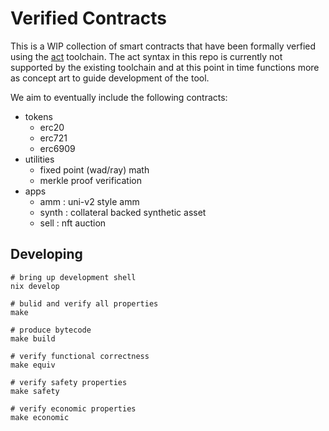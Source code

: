 # Verified Contracts

This is a WIP collection of smart contracts that have been formally verfied using the
[act](https://github.com/ethereum/act) toolchain. The act syntax in this repo is currently not
supported by the existing toolchain and at this point in time functions more as concept art to guide
development of the tool.

We aim to eventually include the following contracts:

- tokens
  - erc20
  - erc721
  - erc6909
- utilities
  - fixed point (wad/ray) math
  - merkle proof verification
- apps
  - amm   : uni-v2 style amm
  - synth : collateral backed synthetic asset
  - sell  : nft auction

## Developing

```
# bring up development shell
nix develop

# bulid and verify all properties
make

# produce bytecode
make build

# verify functional correctness
make equiv

# verify safety properties
make safety

# verify economic properties
make economic
```
